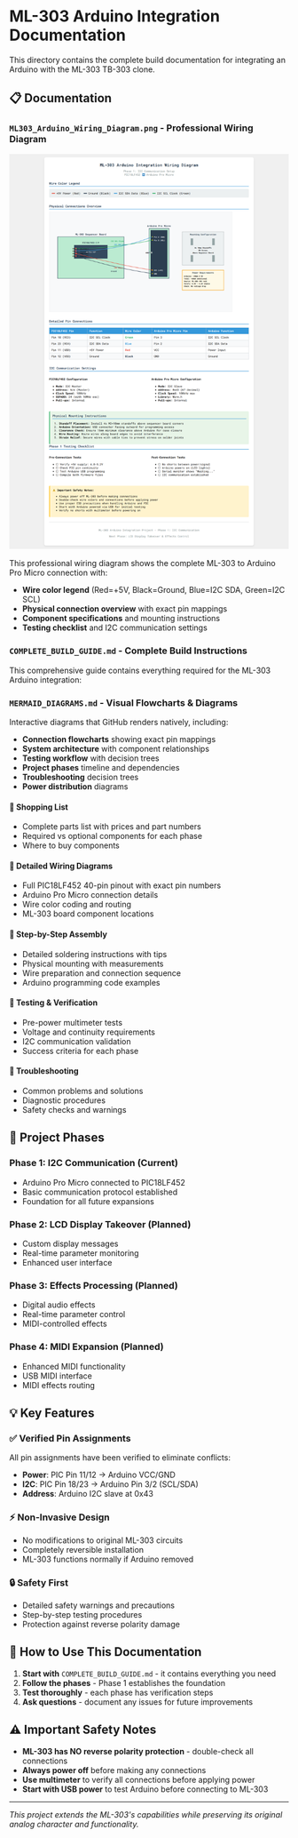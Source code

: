 # ML-303 Arduino Integration Documentation

This directory contains the complete build documentation for integrating an Arduino with the ML-303 TB-303 clone.

## 📋 Documentation

### **`ML303_Arduino_Wiring_Diagram.png`** - Professional Wiring Diagram

![ML-303 Arduino Integration Wiring Diagram](ML303_Arduino_Wiring_Diagram.png)

This professional wiring diagram shows the complete ML-303 to Arduino Pro Micro connection with:
- **Wire color legend** (Red=+5V, Black=Ground, Blue=I2C SDA, Green=I2C SCL)
- **Physical connection overview** with exact pin mappings
- **Component specifications** and mounting instructions
- **Testing checklist** and I2C communication settings

### **`COMPLETE_BUILD_GUIDE.md`** - Complete Build Instructions

This comprehensive guide contains everything required for the ML-303 Arduino integration:

### **`MERMAID_DIAGRAMS.md`** - Visual Flowcharts & Diagrams

Interactive diagrams that GitHub renders natively, including:
- **Connection flowcharts** showing exact pin mappings
- **System architecture** with component relationships  
- **Testing workflow** with decision trees
- **Project phases** timeline and dependencies
- **Troubleshooting** decision trees
- **Power distribution** diagrams

#### 🛒 **Shopping List**
- Complete parts list with prices and part numbers
- Required vs optional components for each phase
- Where to buy components

#### 🔌 **Detailed Wiring Diagrams**
- Full PIC18LF452 40-pin pinout with exact pin numbers
- Arduino Pro Micro connection details
- Wire color coding and routing
- ML-303 board component locations

#### 🔧 **Step-by-Step Assembly**
- Detailed soldering instructions with tips
- Physical mounting with measurements
- Wire preparation and connection sequence
- Arduino programming code examples

#### 🧪 **Testing & Verification**
- Pre-power multimeter tests
- Voltage and continuity requirements
- I2C communication validation
- Success criteria for each phase

#### 🚨 **Troubleshooting**
- Common problems and solutions
- Diagnostic procedures
- Safety checks and warnings

## 🚀 Project Phases

### Phase 1: I2C Communication (Current)
- Arduino Pro Micro connected to PIC18LF452
- Basic communication protocol established
- Foundation for all future expansions

### Phase 2: LCD Display Takeover (Planned)
- Custom display messages
- Real-time parameter monitoring
- Enhanced user interface

### Phase 3: Effects Processing (Planned)
- Digital audio effects
- Real-time parameter control
- MIDI-controlled effects

### Phase 4: MIDI Expansion (Planned)
- Enhanced MIDI functionality
- USB MIDI interface
- MIDI effects routing

## 💡 Key Features

### ✅ **Verified Pin Assignments**
All pin assignments have been verified to eliminate conflicts:
- **Power**: PIC Pin 11/12 → Arduino VCC/GND
- **I2C**: PIC Pin 18/23 → Arduino Pin 3/2 (SCL/SDA)
- **Address**: Arduino I2C slave at 0x43

### ⚡ **Non-Invasive Design**
- No modifications to original ML-303 circuits
- Completely reversible installation
- ML-303 functions normally if Arduino removed

### 🔒 **Safety First**
- Detailed safety warnings and precautions
- Step-by-step testing procedures
- Protection against reverse polarity damage

## 📖 How to Use This Documentation

1. **Start with** `COMPLETE_BUILD_GUIDE.md` - it contains everything you need
2. **Follow the phases** - Phase 1 establishes the foundation
3. **Test thoroughly** - each phase has verification steps
4. **Ask questions** - document any issues for future improvements

## ⚠️ Important Safety Notes

- **ML-303 has NO reverse polarity protection** - double-check all connections
- **Always power off** before making any connections
- **Use multimeter** to verify all connections before applying power
- **Start with USB power** to test Arduino before connecting to ML-303

---

*This project extends the ML-303's capabilities while preserving its original analog character and functionality.*